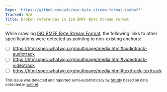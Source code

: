 ```yaml
---
Repo: 'https://github.com/w3c/mse-byte-stream-format-isobmff'
Tracked: N/A
Title: Broken references in ISO BMFF Byte Stream Format
---
```


While crawling [ISO BMFF Byte Stream Format](https://w3c.github.io/mse-byte-stream-format-isobmff/), the following links to other specifications were detected as pointing to non-existing anchors:
* [ ] https://html.spec.whatwg.org/multipage/media.html#audiotrack-audiotrack
* [ ] https://html.spec.whatwg.org/multipage/media.html#videotrack-videotrack
* [ ] https://html.spec.whatwg.org/multipage/media.html#texttrack-texttrack

<sub>This issue was detected and reported semi-automatically by [Strudy](https://github.com/w3c/strudy/) based on data collected in [webref](https://github.com/w3c/webref/).</sub>
